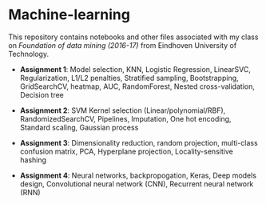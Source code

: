 # Machine-learning
This repository contains notebooks and other files associated with my class on *Foundation of data mining (2016-17)* from Eindhoven University of Technology.

- **Assignment 1**: Model selection, KNN, Logistic Regression, LinearSVC, Regularization, L1/L2 penalties, Stratified sampling, Bootstrapping, GridSearchCV, heatmap, AUC, RandomForest, Nested cross-validation, Decision tree

- **Assignment 2**: SVM Kernel selection (Linear/polynomial/RBF), RandomizedSearchCV, Pipelines, Imputation, One hot encoding, Standard scaling, Gaussian process

- **Assignment 3**: Dimensionality reduction, random projection, multi-class confusion matrix, PCA, Hyperplane projection, Locality-sensitive hashing

- **Assignment 4**: Neural networks, backpropogation, Keras, Deep models design, Convolutional neural network (CNN), Recurrent neural network (RNN)
